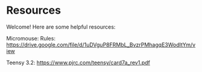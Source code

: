# Resources
Welcome! Here are some helpful resources:

Micromouse:
Rules: https://drive.google.com/file/d/1uDVguP8FRMbL_BvzrPMhagqE3WodItYm/view

Teensy 3.2:
https://www.pjrc.com/teensy/card7a_rev1.pdf
